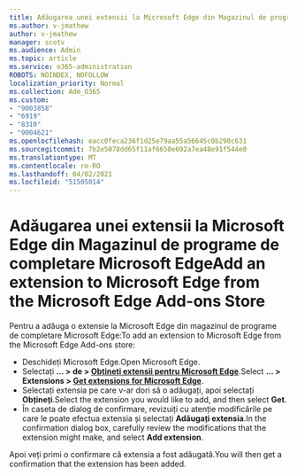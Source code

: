 ```yaml
---
title: Adăugarea unei extensii la Microsoft Edge din Magazinul de programe de completare Microsoft Edge
ms.author: v-jmathew
author: v-jmathew
manager: scotv
ms.audience: Admin
ms.topic: article
ms.service: o365-administration
ROBOTS: NOINDEX, NOFOLLOW
localization_priority: Normal
ms.collection: Adm_O365
ms.custom:
- "9003858"
- "6919"
- "8310"
- "9004621"
ms.openlocfilehash: eacc0feca236f1d25e79aa55a56645c0b290c631
ms.sourcegitcommit: 7b2e5078dd65f11af6650e692a7ea48e91f544e0
ms.translationtype: MT
ms.contentlocale: ro-RO
ms.lasthandoff: 04/02/2021
ms.locfileid: "51505014"
---
```

# <a name="add-an-extension-to-microsoft-edge-from-the-microsoft-edge-add-ons-store"></a><span data-ttu-id="5c459-102">Adăugarea unei extensii la Microsoft Edge din Magazinul de programe de completare Microsoft Edge</span><span class="sxs-lookup"><span data-stu-id="5c459-102">Add an extension to Microsoft Edge from the Microsoft Edge Add-ons Store</span></span>

<span data-ttu-id="5c459-103">Pentru a adăuga o extensie la Microsoft Edge din magazinul de programe de completare Microsoft Edge:</span><span class="sxs-lookup"><span data-stu-id="5c459-103">To add an extension to Microsoft Edge from the Microsoft Edge Add-ons store:</span></span>

- <span data-ttu-id="5c459-104">Deschideți Microsoft Edge.</span><span class="sxs-lookup"><span data-stu-id="5c459-104">Open Microsoft Edge.</span></span>
- <span data-ttu-id="5c459-105">Selectați **... > de > [Obțineți extensii pentru Microsoft Edge](https://go.microsoft.com/fwlink/?linkid=2136408)**.</span><span class="sxs-lookup"><span data-stu-id="5c459-105">Select **... > Extensions > [Get extensions for Microsoft Edge](https://go.microsoft.com/fwlink/?linkid=2136408)**.</span></span>
- <span data-ttu-id="5c459-106">Selectați extensia pe care v-ar dori să o adăugați, apoi selectați **Obțineți**.</span><span class="sxs-lookup"><span data-stu-id="5c459-106">Select the extension you would like to add, and then select **Get**.</span></span>
- <span data-ttu-id="5c459-107">În caseta de dialog de confirmare, revizuiți cu atenție modificările pe care le poate efectua extensia și selectați **Adăugați extensia**.</span><span class="sxs-lookup"><span data-stu-id="5c459-107">In the confirmation dialog box, carefully review the modifications that the extension might make, and select **Add extension**.</span></span>

<span data-ttu-id="5c459-108">Apoi veți primi o confirmare că extensia a fost adăugată.</span><span class="sxs-lookup"><span data-stu-id="5c459-108">You will then get a confirmation that the extension has been added.</span></span>
